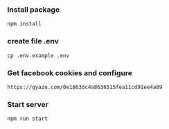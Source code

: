 ### Install package
`npm install`

### create file .env
`cp .env.example .env`

### Get facebook cookies and configure
`https://gyazo.com/0e1863dc4a8636515fea11cd91ee4a89`

### Start server
`npm run start`
